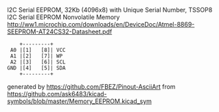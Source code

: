 I2C Serial EEPROM, 32Kb (4096x8) with Unique Serial Number, TSSOP8
I2C Serial EEPROM Nonvolatile Memory
http://ww1.microchip.com/downloads/en/DeviceDoc/Atmel-8869-SEEPROM-AT24CS32-Datasheet.pdf


	    +---------+
	 A0 |[1]   [8]| VCC
	 A1 |[2]   [7]| WP
	 A2 |[3]   [6]| SCL
	GND |[4]   [5]| SDA
	    +---------+


generated by https://github.com/FBEZ/Pinout-AsciiArt from https://github.com/ask6483/kicad-symbols/blob/master/Memory_EEPROM.kicad_sym